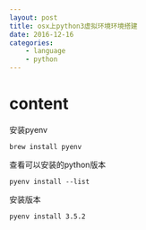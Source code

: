 ```yaml
---
layout: post
title: osx上python3虚拟环境环境搭建
date: 2016-12-16
categories: 
    - language
    - python
---
```



# content


安装pyenv

```
brew install pyenv
```

查看可以安装的python版本

```
pyenv install --list
```


安装版本

```
pyenv install 3.5.2
```